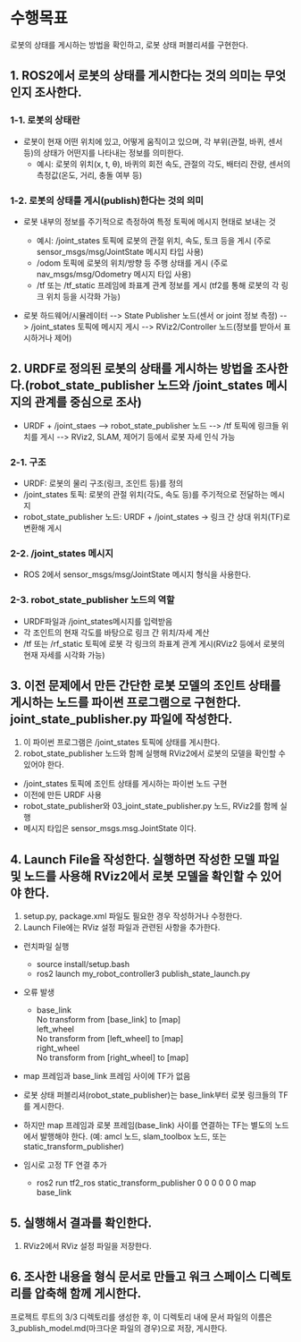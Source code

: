 # 수행목표
로봇의 상태를 게시하는 방법을 확인하고, 로봇 상태 퍼블리셔를 구현한다.

## 1. ROS2에서 로봇의 상태를 게시한다는 것의 의미는 무엇인지 조사한다.
### 1-1. 로봇의 상태란
 - 로봇이 현재 어떤 위치에 있고, 어떻게 움직이고 있으며, 각 부위(관절, 바퀴, 센서 등)의 상태가 어떤지를 나타내는 정보를 의미한다.
     - 예시: 로봇의 위치(x, t, θ), 바퀴의 회전 속도, 관절의 각도, 배터리 잔량, 센서의 측정값(온도, 거리, 충돌 여부 등)

### 1-2. 로봇의 상태를 게시(publish)한다는 것의 의미
 - 로봇 내부의 정보를 주기적으로 측정하여 특정 토픽에 메시지 현태로 보내는 것
     - 예시: /joint_states 토픽에 로봇의 관절 위치, 속도, 토크 등을 게시 (주로 sensor_msgs/msg/JointState 메시지 타입 사용)
     - /odom 토픽에 로봇의 위치/방향 등 주행 상태를 게시 (주로 nav_msgs/msg/Odometry 메시지 타입 사용)
     - /tf 또는 /tf_static 프레임에 좌표계 관계 정보를 게시 (tf2를 통해 로봇의 각 링크 위치 등을 시각화 가능)

- 로봇 하드웨어/시뮬레이터 --> State Publisher 노드(센서 or joint 정보 측정) --> /joint_states 토픽에 메시지 게시 --> RViz2/Controller 노드(정보를 받아서 표시하거나 제어)

## 2. URDF로 정의된 로봇의 상태를 게시하는 방법을 조사한다.(robot_state_publisher 노드와 /joint_states 메시지의 관계를 중심으로 조사)
 - URDF + /joint_staes --> robot_state_publisher 노드 --> /tf 토픽에 링크들 위치를 게시 --> RViz2, SLAM, 제어기 등에서 로봇 자세 인식 가능

### 2-1. 구조
 - URDF: 로봇의 물리 구조(링크, 조인트 등)를 정의
 - /joint_states 토픽: 로봇의 관절 위치(각도, 속도 등)를 주기적으로 전달하는 메시지
 - robot_state_publisher 노드: URDF + /joint_states → 링크 간 상대 위치(TF)로 변환해 게시
### 2-2. /joint_states 메시지
 - ROS 2에서 sensor_msgs/msg/JointState 메시지 형식을 사용한다.
### 2-3. robot_state_publisher 노드의 역할
 - URDF파일과 /joint_states메시지를 입력받음
 - 각 조인트의 현재 각도를 바탕으로 링크 간 위치/자세 계산
 - /tf 또는 /rf_static 토픽에 로봇 각 링크의 좌표계 관계 게시(RViz2 등에서 로봇의 현재 자세를 시각화 가능)

## 3. 이전 문제에서 만든 간단한 로봇 모델의 조인트 상태를 게시하는 노드를 파이썬 프로그램으로 구현한다. joint_state_publisher.py 파일에 작성한다.
1. 이 파이썬 프로그램은 /joint_states 토픽에 상태를 게시한다.
2. robot_state_publisher 노드와 함께 실행해 RViz2에서 로봇의 모델을 확인할 수 있어야 한다.

 - /joint_states 토픽에 조인트 상태를 게시하는 파이썬 노드 구현
 - 이전에 만든 URDF 사용
 - robot_state_publisher와 03_joint_state_publisher.py 노드, RViz2를 함께 실행
 - 메시지 타입은 sensor_msgs.msg.JointState 이다.

## 4. Launch File을 작성한다. 실행하면 작성한 모델 파일 및 노드를 사용해 RViz2에서 로봇 모델을 확인할 수 있어야 한다.
1. setup.py, package.xml 파일도 필요한 경우 작성하거나 수정한다.
2. Launch File에는 RViz 설정 파일과 관련된 사항을 추가한다.

 - 런치파일 실행
    - source install/setup.bash
    - ros2 launch my_robot_controller3 publish_state_launch.py 

 - 오류 발생 
     - base_link  
     No transform from [base_link] to [map]      
     left_wheel  
     No transform from [left_wheel] to [map]    
     right_wheel  
     No transform from [right_wheel] to [map]  
- map 프레임과 base_link 프레임 사이에 TF가 없음
- 로봇 상태 퍼블리셔(robot_state_publisher)는 base_link부터 로봇 링크들의 TF를 게시한다.
- 하지만 map 프레임과 로봇 프레임(base_link) 사이를 연결하는 TF는 별도의 노드에서 발행해야 한다. (예: amcl 노드, slam_toolbox 노드, 또는 static_transform_publisher)

 - 임시로 고정 TF 연결 추가
    - ros2 run tf2_ros static_transform_publisher 0 0 0 0 0 0 map base_link

## 5. 실행해서 결과를 확인한다.
1. RViz2에서 RViz 설정 파일을 저장한다.

## 6. 조사한 내용을 형식 문서로 만들고 워크 스페이스 디렉토리를 압축해 함께 게시한다.

프로젝트 루트의 3/3 디렉토리를 생성한 후, 이 디렉토리 내에 문서 파일의 이름은 3_publish_model.md(마크다운 파일의 경우)으로 저장, 게시한다.
